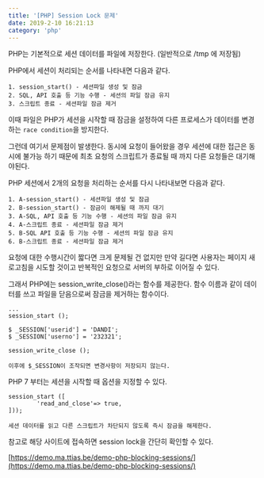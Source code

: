 ```yaml
---
title: '[PHP] Session Lock 문제'
date: 2019-2-10 16:21:13
category: 'php'
---
```

PHP는 기본적으로 세션 데이터를 파일에 저장한다. (일반적으로 /tmp 에 저장됨)

PHP에서 세션이 처리되는 순서를 나타내면 다음과 같다.

    1. session_start() - 세션파일 생성 및 잠금
    2. SQL, API 호출 등 기능 수행 - 세션의 파일 잠금 유지
    3. 스크립트 종료 - 세션파일 잠금 제거

이때 파일은 PHP가 세션을 시작할 때 잠금을 설정하여 다른 프로세스가 데이터를 변경하는 `race condition`을  방지한다.

그런데 여기서 문제점이 발생한다. 동시에 요청이 들어왔을 경우 세션에 대한 접근은 동시에 불가능 하기 때문에 최초 요청의 스크립트가 종료될 때 까지 다른 요청들은 대기해야된다.

PHP 세션에서 2개의 요청을 처리하는 순서를 다시 나타내보면 다음과 같다.

    1. A-session_start() - 세션파일 생성 및 잠금
    2. B-session_start() - 잠금이 해제될 때 까지 대기
    3. A-SQL, API 호출 등 기능 수행 - 세션의 파일 잠금 유지
    4. A-스크립트 종료 - 세션파일 잠금 제거
    5. B-SQL API 호출 등 기능 수행 - 세션의 파일 잠금 유지
    6. B-스크립트 종료 - 세션파일 잠금 제거

요청에 대한 수행시간이 짧다면 크게 문제될 건 없지만 만약 길다면 사용자는 페이지 새로고침을 시도할 것이고 반복적인 요청으로 서버의 부하로 이어질 수 있다.

그래서 PHP에는 session_write_close()라는 함수를 제공한다. 함수 이름과 같이 데이터를 쓰고 파일을 닫음으로써 잠금을 제거하는 함수이다.

```php{9}
...
session_start ();

$ _SESSION['userid'] = 'DANDI';
$ _SESSION['userno'] = '232321';

session_write_close ();

이후에 $_SESSION이 조작되면 변경사항이 저장되지 않는다.
```

PHP 7 부터는 세션을 시작할 때 옵션을 지정할 수 있다.


```php{5}
session_start ([
        'read_and_close'=> true,
]));

세션 데이터를 읽고 다른 스크립트가 차단되지 않도록 즉시 잠금을 해제한다.
```

참고로 해당 사이트에 접속하면 session lock을 간단히 확인할 수 있다.

[https://demo.ma.ttias.be/demo-php-blocking-sessions/](https://demo.ma.ttias.be/demo-php-blocking-sessions/)
